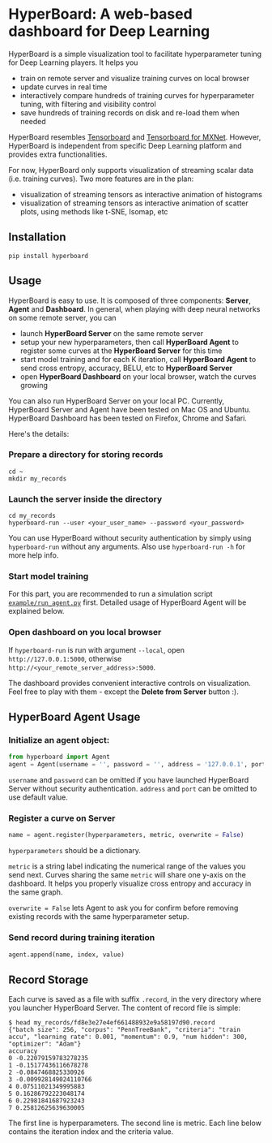 # HyperBoard: A web-based dashboard for Deep Learning

HyperBoard is a simple visualization tool to facilitate hyperparameter tuning for Deep Learning players. It helps you

- train on remote server and visualize training curves on local browser
- update curves in real time
- interactively compare hundreds of training curves for hyperparameter tuning, with filtering and visibility control
- save hundreds of training records on disk and re-load them when needed

HyperBoard resembles [Tensorboard](https://github.com/tensorflow/tensorflow/tree/master/tensorflow/tensorboard) and [Tensorboard for MXNet](https://github.com/dmlc/tensorboard). However, HyperBoard is independent from specific Deep Learning platform and provides extra functionalities.

For now, HyperBoard only supports visualization of streaming scalar data (i.e. training curves). Two more features are in the plan:

- visualization of streaming tensors as interactive animation of histograms
- visualization of streaming tensors as interactive animation of scatter plots, using methods like t-SNE, Isomap, etc

## Installation

```shell
pip install hyperboard
```

## Usage

HyperBoard is easy to use. It is composed of three components: **Server**, **Agent** and **Dashboard**. In general, when playing with deep neural networks on some remote server, you can

- launch **HyperBoard Server** on the same remote server
- setup your new hyperparameters, then call **HyperBoard Agent** to register some curves at the **HyperBoard Server** for this time
- start model training and for each K iteration, call **HyperBoard Agent** to send cross entropy, accuracy, BELU, etc to **HyperBoard Server**
- open **HyperBoard Dashboard** on your local browser, watch the curves growing

You can also run HyperBoard Server on your local PC. Currently, HyperBoard Server and Agent have been tested on Mac OS and Ubuntu. HyperBoard Dashboard has been tested on Firefox, Chrome and Safari.

Here's the details:

### Prepare a directory for storing records

```shell
cd ~
mkdir my_records
```

### Launch the server inside the directory

```shell
cd my_records
hyperboard-run --user <your_user_name> --password <your_password>
```

You can use HyperBoard without security authentication by simply using `hyperboard-run` without any arguments. Also use `hyperboard-run -h` for more help info.

### Start model training

For this part, you are recommended to run a simulation script [`example/run_agent.py`](https://github.com/WarBean/hyperboard/blob/master/example/run_agent.py) first. Detailed usage of HyperBoard Agent will be explained below.


### Open dashboard on you local browser

If `hyperboard-run` is run with argument `--local`, open `http://127.0.0.1:5000`, otherwise `http://<your_remote_server_address>:5000`.

The dashboard provides convenient interactive controls on visualization. Feel free to play with them - except the **Delete from Server** button :).

## HyperBoard Agent Usage

### Initialize an agent object:

```python
from hyperboard import Agent
agent = Agent(username = '', password = '', address = '127.0.0.1', port = 5000)
```

`username` and `password` can be omitted if you have launched HyperBoard Server without security authentication. `address` and `port` can be omitted to use default value.


### Register a curve on Server

```python
name = agent.register(hyperparameters, metric, overwrite = False)
```

`hyperparameters` should be a dictionary.

`metric` is a string label indicating the numerical range of the values you send next. Curves sharing the same `metric` will share one y-axis on the dashboard. It helps you properly visualize cross entropy and accuracy in the same graph.

`overwrite = False` lets Agent to ask you for confirm before removing existing records with the same hyperparameter setup.

### Send record during training iteration

```python
agent.append(name, index, value)
```

## Record Storage

Each curve is saved as a file with suffix `.record`, in the very directory where you launcher HyperBoard Server. The content of record file is simple:

```shell
$ head my_records/fd8e3e27e4ef661488932e9a58197d90.record
{"batch size": 256, "corpus": "PennTreeBank", "criteria": "train accu", "learning rate": 0.001, "momentum": 0.9, "num hidden": 300, "optimizer": "Adam"}
accuracy
0 -0.22079159783278235
1 -0.15177436116678278
2 -0.0847468825330926
3 -0.009928149024110766
4 0.07511021349995883
5 0.16286792223048174
6 0.22981841687923243
7 0.25812625639630005
```

The first line is hyperparameters. The second line is metric. Each line below contains the iteration index and the criteria value.

